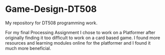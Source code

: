 # Game-Design-DT508
My repository for DT508 programming work.

For my final Processing Assignment I chose to work on a Platformer after originally finding it too difficult to work on a card based game. I found more resources and learning modules online for the platformer and I found it much more beneficial.
